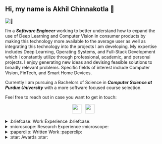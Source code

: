 ## Hi, my name is Akhil Chinnakotla 👋

![:eyes:](githubFront.gif)

I’m a ***Software Engineer*** working to better understand how to expand the use of Deep Learning and Computer Vision in consumer products by making this technology more available to the average user as well as integrating this technology into the projects I am developing. My expertise includes Deep Learning, Operating Systems, and Full-Stack Development which I constantly utilize through professional, academic, and personal projects. I enjoy generating new ideas and devising feasible solutions to broadly relevant problems. Specific fields of interest include Computer Vision, FinTech, and Smart Home Devices. 

Currently I am pursuing a Bachelors of Science in ***Computer Science at Purdue University*** with a more software focused course selection.

Feel free to reach out in case you want to get in touch:
<p align='center'>
	<a href="https://www.linkedin.com/in/achinnak/"><img height="30" src="https://github.com/singhkshitij/singhkshitij/blob/master/linkedin.png?raw=true"></a>&nbsp;&nbsp;
	<a href="mailto:achinnak@purdue.edu"><img height="30" src="https://github.com/singhkshitij/singhkshitij/blob/master/mail.png?raw=true"></a>
</p>

<details><summary> :briefcase: Work Experience :briefcase: </summary>
<p>

<ul>
	<li><h4>Capital One, Software Engineering Intern</h4></li>
		<ul>
    			<li>Re-designed, developed, and deployed the Secured Card Deposit Portal with React.js, Node.js, Spring, and AWS.</li>
    			<li>Developed features to improve customer experience/retention using UX testing feedback and Business Analysis.</li>
			<li>Implemented snapshot & ATDD testing to validate functionality with Cypress, Cucumber, and Jest.</li>
			<li>Built a Spring based Street Address Validation API to alert users when inputting a nonexistent street address.</li>
			<li>Automated Secured Card Deposit Portal deployment with a CI/CD pipeline using Jenkins and AWS CloudFront.</li>
  		</ul>
	<li><h4>GoogleML x Purdue, TensorFlow Developer</h4></li>
		<ul>
    			<li>Developing and deploying deep learning computer vision models into Google’s Model Garden with TensorFlow 2 and writing TensorFlow 2 guidelines/technical documents within a paid special interest team sponsored by Google.</li>
    			<li>Leading a team of 6 engineers in developing several ETL data pipelines and infrastructures for both of the TensorFlow Model Garden’s YOLO (v1-v5) object detection network and Efficentnet image classification network.</li>
			<li>Created the Google Colab notebook image annotation tool found in the TensorFlow 2 Object Detection API.</li>
  		</ul>
	<li><h4>Charles Schwab, Software Engineering Intern</h4></li>
		<ul>
    			<li>Developed and deployed several REST APIs for various cloud-based application by using MongoDB, Spring,
Node.js, Bamboo, Mockito and Pivotal Cloud Foundry with the internal cloud services team.</li>
  		</ul>
	<li><h4>Prutech Solutions, Software Engineering Intern</h4></li>
		<ul>
    		<li>Constructed several stored procedures, functions and triggers for various REST APIs by utilizing MS SQL and .NET
Core MVC in an enterprise application for the NYC Department of Design and Construction.</li>
    		<li>Built several full stack administrator portal configuration screens by utilizing MS SQL, Angular and .NET Core
MVC in an enterprise application for the NYC Department of Housing Preservation and Development.</li>
  		</ul>
</ul> 

</p>
</details>

<details><summary> :microscope: Research Experience :microscope: </summary>
<p>

<ul>
	<li><h4>Purdue’s C-Design Laboratory, Machine Learning Engineer</h4></li>
		<ul>
    			<li>Developed a deep learning PyTorch based multistage framework that uses geometry changes on a hand’s surface
and the interactions between the dominant and non-dominant hand/object for hand action recognition.</li>
    			<li>Implemented the YOLOv4 network to locate the dominant and non-dominant hand/object for the localization stage.</li>
			<li>Integrated ResNet18 to classify located objects which allows hand action predictions to be contextualized.</li>
  		</ul>
	<li><h4>Purdue’s CAM2 COVID-19 Team, Software Engineer</h4></li>
		<ul>
    			<li>Employed computer vision methods such as scene classification, crowd density estimation and distance estimation
on a system of 30,000 cameras to quantify social distancing effectiveness by using TensorFlow 2.</li>
    			<li>Created an interactive website to showcase CAM2’s data, analysis, and academic papers with React.js and Flask.</li>
			<li>Designed a system to validate 500 GB of image data per week by identifying dead or blurry cameras with OpenCV.</li>
  		</ul>
	<li><h4>Purdue’s HELPS Laboratory, Team Leader</h4></li>
		<ul>
    			<li>Led a team of 10 engineers in developing an open source code review tool to aid developers in catching logically
defected code with NLP and automated collection of user data to allow us to drive future updates.</li>
  		</ul>
</ul> 

</p>
</details>

<details><summary> :paperclip: Written Work :paperclip: </summary>
<p>
<ul>
<li><a href="https://arxiv.org/pdf/2107.00821.pdf"><h4>An Experience Report on Machine Learning Reproducibility: Guidance for Practitioners and TensorFlow Model Garden Contributors</h4></a></li>
<li><a href="https://figshare.com/articles/preprint/Exemplars_for_Machine_Learning_Towards_SoftwareEngineering_and_Reproducibility/13160654?file=25312526"><h4>Exemplars for Machine Learning: Towards Software Engineering and Reproducibility</h4></a></li>

<li><h4>First Person View Hand Type Recognition and Hand Action Recognition</h4></li>
	
<li><a href="https://arxiv.org/pdf/2008.12363.pdf"><h4>Analyzing Worldwide Social Distancing through Large-Scale Computer Vision</h4></a></li>
</ul> 
</p>
</details>
<details><summary> :star: Awards :star: </summary>
<p>
<ul>
	<li><a href="https://arxiv.org/pdf/2107.00821.pdf"><h4>Google Open Source Peer Bonus Award</h4></a></li>
		<ul>
    			<li>The Google Open Source Peer Bonus program is designed to reward external open source contributors nominated by Googlers for their exceptional contributions to open source.</li>
  		</ul>
</ul> 
</p>
</details>
<!--
**The-Indian-Chinna/The-Indian-Chinna** is a ✨ _special_ ✨ repository because its `README.md` (this file) appears on your GitHub profile.

Here are some ideas to get you started:

- 🔭 I’m currently working on ...
- 🌱 I’m currently learning ...
- 👯 I’m looking to collaborate on ...
- 🤔 I’m looking for help with ...
- 💬 Ask me about ...
- 📫 How to reach me: ...
- 😄 Pronouns: ...
- ⚡ Fun fact: ...
-->
